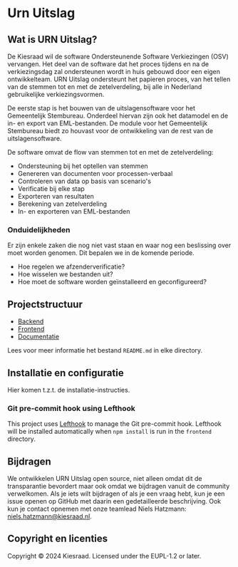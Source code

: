 # Urn Uitslag

## Wat is URN Uitslag?
De Kiesraad wil de software Ondersteunende Software Verkiezingen (OSV) vervangen. Het deel van de software dat het proces tijdens en na de verkiezingsdag zal ondersteunen wordt in huis gebouwd door een eigen ontwikkelteam.
URN Uitslag ondersteunt het papieren proces, van het tellen van de stemmen tot en met de zetelverdeling, bij alle in Nederland gebruikelijke verkiezingsvormen.

De eerste stap is het bouwen van de uitslagensoftware voor het Gemeentelijk Stembureau. Onderdeel hiervan zijn ook het datamodel en de in- en export van EML-bestanden. De module voor het Gemeentelijk Stembureau biedt zo houvast voor de ontwikkeling van de rest van de uitslagensoftware.

De software omvat de flow van stemmen tot en met de zetelverdeling:

- Ondersteuning bij het optellen van stemmen
- Genereren van documenten voor processen-verbaal
- Controleren van data op basis van scenario's
- Verificatie bij elke stap
- Exporteren van resultaten
- Berekening van zetelverdeling
- In- en exporteren van EML-bestanden

### Onduidelijkheden

Er zijn enkele zaken die nog niet vast staan en waar nog een beslissing over moet worden genomen. Dit bepalen we in de komende periode.

- Hoe regelen we afzenderverificatie?
- Hoe wisselen we bestanden uit?
- Hoe moet de software worden geïnstalleerd en geconfigureerd?

## Projectstructuur

- [Backend](/backend/)
- [Frontend](/frontend/)
- [Documentatie](/documentatie/)

Lees voor meer informatie het bestand `README.md` in elke directory.

## Installatie en configuratie

Hier komen t.z.t. de installatie-instructies.

### Git pre-commit hook using Lefthook

This project uses [Lefthook] to manage the Git pre-commit hook. Lefthook will
be installed automatically when `npm install` is run in the `frontend`
directory.

[Lefthook]: https://github.com/evilmartians/lefthook

## Bijdragen

We ontwikkelen URN Uitslag open source, niet alleen omdat dit de transparantie bevordert maar ook omdat we bijdragen vanuit de community verwelkomen. Als je iets wilt bijdragen of als je een vraag hebt, kun je een issue openen op GitHub met daarin een gedetailleerde beschrijving. Ook kun je contact opnemen met onze teamlead Niels Hatzmann: [niels.hatzmann@kiesraad.nl](mailto:niels.hatzmann@kiesraad.nl).

## Copyright en licenties

Copyright © 2024 Kiesraad. Licensed under the EUPL-1.2 or later.
